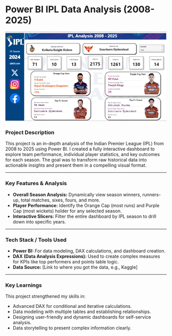# Power BI IPL Data Analysis (2008-2025)

![Dashboard Screenshot](<https://github.com/sriks023/IPL-Analysis-from-2008-to-2025/blob/main/Screenshot%202025-08-04%20125527.png>)

### Project Description
This project is an in-depth analysis of the Indian Premier League (IPL) from 2008 to 2025 using Power BI. I created a fully interactive dashboard to explore team performance, individual player statistics, and key outcomes for each season. The goal was to transform raw historical data into actionable insights and present them in a compelling visual format.

---

### Key Features & Analysis
* **Overall Season Analysis:** Dynamically view season winners, runners-up, total matches, sixes, fours, and more.
* **Player Performance:** Identify the Orange Cap (most runs) and Purple Cap (most wickets) holder for any selected season.
* **Interactive Slicers:** Filter the entire dashboard by IPL season to drill down into specific years.

---

### Tech Stack / Tools Used
* **Power BI:** For data modeling, DAX calculations, and dashboard creation.
* **DAX (Data Analysis Expressions):** Used to create complex measures for KPIs like top performers and points table logic.
* **Data Source:** [Link to where you got the data, e.g., Kaggle]

---


### Key Learnings
This project strengthened my skills in:
* Advanced DAX for conditional and iterative calculations.
* Data modeling with multiple tables and establishing relationships.
* Designing user-friendly and dynamic dashboards for self-service analysis.
* Data storytelling to present complex information clearly.
